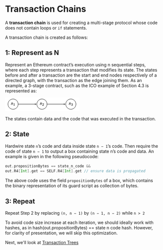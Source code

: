 # Transaction Chains

A **transaction chain** is used for creating a multi-stage protocol whose code does not contain loops or `if` statements. 

A transaction chain is created as follows:

## 1: Represent as N
Represent an Ethereum contract’s execution using n sequential steps, where each step represents a transaction that modifies its state. The states before and after a transaction are the start and end nodes respectively of a directed graph, with the transaction as the edge joining them. As an example, a 3-stage contract, such as the ICO example of Section 4.3 is represented as:

![](../../../assets/img/scs/tx-chain.png)

The states contain data and the code that was executed in the transaction.

## 2: State

Hardwire state `n`’s code and data inside state `n − 1`’s code. Then require the code of state `n − 1` to output a box containing state n’s code and data. An example is given in the following pseudocode:

```scala
out.propositionBytes == state_n_code &&
out.R4[Int].get == SELF.R4[Int].get // ensure data is propagated
```

The above code uses the field `propositionBytes` of a box, which contains the binary representation of its guard script as collection of bytes.

## 3: Repeat

Repeat Step 2 by replacing `(n, n − 1)` by `(n − 1, n − 2)` while `n > 2`


To avoid code size increase at each iteration, we should ideally work with hashes, as in hash(out.propositionBytes) == state n code hash. However, for clarity of presentation, we will skip this optimization.

Next, we'll look at [Transaction Trees](tx-tree.md)
